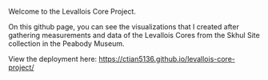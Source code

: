 Welcome to the Levallois Core Project.

On this github page, you can see the visualizations that I created after gathering measurements and data of the Levallois Cores from the Skhul Site collection in the Peabody Museum. 

View the deployment here: https://ctian5136.github.io/levallois-core-project/
